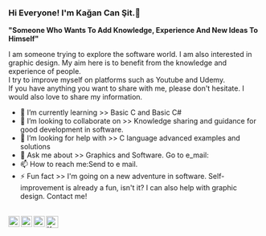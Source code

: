 ### Hi Everyone! I'm Kağan Can Şit.👋

**"Someone Who Wants To Add Knowledge, Experience And New Ideas To Himself"**

I am someone trying to explore the software world. I am also interested in graphic design. My aim here is to benefit from the knowledge and experience of people.<br/>
I try to improve myself on platforms such as Youtube and Udemy.<br/>
If you have anything you want to share with me, please don't hesitate. I would also love to share my information.<br/>

- 🌱 I’m currently learning >> Basic C and Basic C#
- 👯 I’m looking to collaborate on >> Knowledge sharing and guidance for good development in software.
- 🤔 I’m looking for help with >> C language advanced examples and solutions
- 💬 Ask me about >> Graphics and Software. Go to e_mail:
- 📫 How to reach me:Send to e mail.
- ⚡ Fun fact >> I'm going on a new adventure in software. Self-improvement is already a fun, isn't it? I can also help with graphic design. Contact me!


<br>
<a href="https://twitter.com/kagancansit">
  <img align="left" alt="Kağan Can Şit | Twitter" width="22px" src="https://cdn.jsdelivr.net/npm/simple-icons@v3/icons/twitter.svg" />
</a>
<a href="https://www.linkedin.com/in/kagancansit//">
  <img align="left" alt="Kağan's LinkdeIN" width="22px" src="https://cdn.jsdelivr.net/npm/simple-icons@v3/icons/linkedin.svg" />
</a>
<a href="https://medium.com/@kagancansit">
  <img align="left" alt="Kağan's Blog" width="22px" src="https://cdn.jsdelivr.net/npm/simple-icons@3.0.1/icons/medium.svg" />
</a>
<a href="https://www.instagram.com/kagancansit/">
  <img align="left" alt="Kağan Can Şit | Instagram" width="24px" src="https://www.iconfinder.com/data/icons/transparent-on-dark-grey/500/icon-04-512.png" />
</a>
